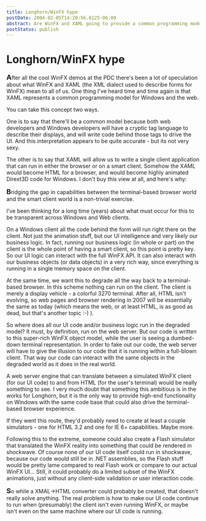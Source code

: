 ```yaml
---
title: Longhorn/WinFX hype
postDate: 2004-02-05T14:20:56.8125-06:00
abstract: Are WinFX and XAML going to provide a common programming model for Windows and the web? Rockford Lhotka doesn't think so.
postStatus: publish
---
```


# Longhorn/WinFX hype
<font size="4"><strong>A</strong></font>fter all the cool WinFX demos at the PDC there's been a lot of speculation about what WinFX and XAML (the XML dialect used to describe forms for WinFX) mean to all of us. One thing I've heard time and time again is that XAML represents a common programming model for Windows and the web.

You can take this concept two ways.

One is to say that there'll be a common model because both web developers and Windows developers will have a cryptic tag language to describe their displays, and will write code behind those tags to drive the UI. And this interpretation appears to be quite accurate - but its not very sexy.

The other is to say that XAML will allow us to write a single client application that can run in either the browser or on a smart client. Somehow the XAML would become HTML for a browser, and would become highly animated Dirext3D code for Windows. I don't buy this view at all, and here's why:

<font size="4"><strong>B</strong></font>ridging the gap in capabilities between the terminal-based browser world and the smart client world is a non-trivial exercise.

I've been thinking for a long time (years) about what must occur for this to be transparent across Windows and Web clients.

On a Windows client all the code behind the form will run right there on the client. Not just the animation stuff, but our UI intelligence and very likely our business logic. In fact, running our business logic (in whole or part) on the client is the whole point of having a smart client, so this point is pretty key. So our UI logic can interact with the full WinFX API. It can also interact with our business objects (or data objects) in a very rich way, since everything is running in a single memory space on the client.

At the same time, we want this to degrade all the way back to a terminal-based browser. In this scheme nothing can run on the client. The client is merely a display vehicle - a colorful 3270 terminal. After all, HTML isn't evolving, so web pages and browser rendering in 2007 will be essentially the same as today (which means the web, or at least HTML, is as good as dead, but that's another topic :-) ).

So where does all our UI code and/or business logic run in the degraded model? It must, by definition, run on the web server. But our code is written to this super-rich WinFX object model, while the user is seeing a dumbed-down terminal representation. In order to fake out our code, the web server will have to give the illusion to our code that it is running within a full-blown client. That way our code can interact with the same objects in the degraded world as it does in the real world.

A web server engine that can translate between a simulated WinFX client (for our UI code) to and from HTML (for the user's terminal) would be really something to see. I very much doubt that something this ambitious is in the works for Longhorn, but it is the only way to provide high-end functionality on Windows with the same code base that could also drive the terminal-based browser experience.

If they went this route, they'd probably need to create at least a couple simulators - one for HTML 3.2 and one for IE 6+ capabilities. Maybe more.

Following this to the extreme, someone could also create a Flash simulator that translated the WinFX reality into something that could be rendered in shockwave. Of course none of our UI code itself could run in shockwave, because our code would still be in .NET assemblies, so the Flash stuff would be pretty lame compared to real Flash work or compare to our actual WinFX UI... Still, it could probably do a limited subset of the WinFX animations, just without any client-side validation or user interaction code.

<font size="4"><strong>S</strong></font>o while a XMAL-&gt;HTML converter could probably be created, that doesn't really solve anything. The real problem is how to make our UI code continue to run when (presumably) the client isn't even running WinFX, or maybe isn't even on the same machine where our UI code is running.
